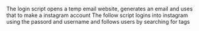 The login script opens a temp email website, generates an email and uses that to make a instagram account
The follow script logins into instagram using the passord and username and follows users by searching for tags
